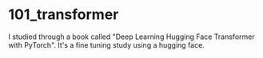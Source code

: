# 101_transformer
I studied through a book called "Deep Learning Hugging Face Transformer with PyTorch". It's a fine tuning study using a hugging face.

